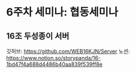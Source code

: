 # 6주차 세미나: 협동세미나
## 16조 두성종이 서버 
깃허브: https://github.com/WEB16KJN/Server
노션: https://www.notion.so/storypanda/16-1bd47f4a688d4486b40aa839f539ff8e
